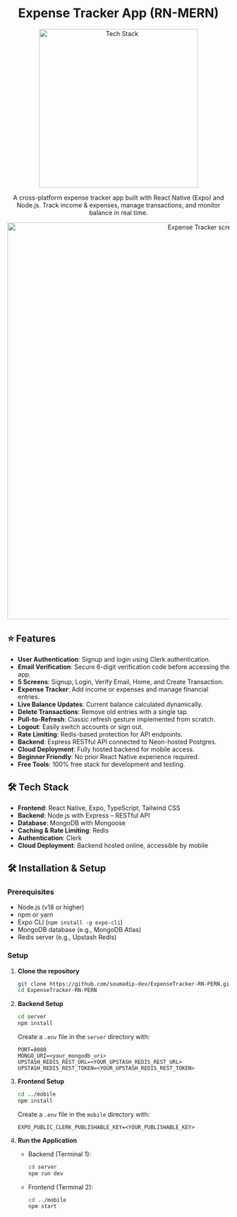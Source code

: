 <h1 align="center">
  <br>
  Expense Tracker App (RN-MERN)
  <br>
</h1>

<div align="center">
  <img src="https://skillicons.dev/icons?i=react,typescript,tailwindcss,nodejs,express,mongodb,redis,github" alt="Tech Stack" width="360">
</div>

<p align="center">
  A cross-platform expense tracker app built with React Native (Expo) and Node.js. Track income & expenses, manage transactions, and monitor balance in real time.
</p>

<div align="center">
  <img src="https://github.com/burakorkmez/wallet-app-expo/blob/master/mobile/assets/images/screenshot-for-readme.png" alt="Expense Tracker screenshot" width="900">
</div>

## ⭐ Features

- **User Authentication**: Signup and login using Clerk authentication.
- **Email Verification**: Secure 6-digit verification code before accessing the app.
- **5 Screens**: Signup, Login, Verify Email, Home, and Create Transaction.
- **Expense Tracker**: Add income or expenses and manage financial entries.
- **Live Balance Updates**: Current balance calculated dynamically.
- **Delete Transactions**: Remove old entries with a single tap.
- **Pull-to-Refresh**: Classic refresh gesture implemented from scratch.
- **Logout**: Easily switch accounts or sign out.
- **Rate Limiting**: Redis-based protection for API endpoints.
- **Backend**: Express RESTful API connected to Neon-hosted Postgres.
- **Cloud Deployment**: Fully hosted backend for mobile access.
- **Beginner Friendly**: No prior React Native experience required.
- **Free Tools**: 100% free stack for development and testing.

## 🛠️ Tech Stack

- **Frontend**: React Native, Expo, TypeScript, Tailwind CSS
- **Backend**: Node.js with Express – RESTful API
- **Database**: MongoDB with Mongoose
- **Caching & Rate Limiting**: Redis
- **Authentication**: Clerk
- **Cloud Deployment**: Backend hosted online, accessible by mobile

## 🛠️ Installation & Setup

### Prerequisites

- Node.js (v18 or higher)
- npm or yarn
- Expo CLI (`npm install -g expo-cli`)
- MongoDB database (e.g., MongoDB Atlas)
- Redis server (e.g., Upstash Redis)

### Setup

1. **Clone the repository**

   ```bash
   git clone https://github.com/soumadip-dev/ExpenseTracker-RN-PERN.git
   cd ExpenseTracker-RN-PERN
   ```

2. **Backend Setup**

   ```bash
   cd server
   npm install
   ```

   Create a `.env` file in the `server` directory with:

   ```env
   PORT=8080
   MONGO_URI=<your_mongodb_uri>
   UPSTASH_REDIS_REST_URL=<YOUR_UPSTASH_REDIS_REST_URL>
   UPSTASH_REDIS_REST_TOKEN=<YOUR_UPSTASH_REDIS_REST_TOKEN>
   ```

3. **Frontend Setup**

   ```bash
   cd ../mobile
   npm install
   ```

   Create a `.env` file in the `mobile` directory with:

   ```env
   EXPO_PUBLIC_CLERK_PUBLISHABLE_KEY=<YOUR_PUBLISHABLE_KEY>
   ```

4. **Run the Application**

   - Backend (Terminal 1):

     ```bash
     cd server
     npm run dev
     ```

   - Frontend (Terminal 2):

     ```bash
     cd ../mobile
     npm start
     ```
